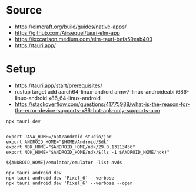 # Source

- https://elmcraft.org/build/guides/native-apps/
- https://github.com/Airsequel/tauri-elm-app
- https://jxxcarlson.medium.com/elm-tauri-befa59eab403
- https://tauri.app/

# Setup

- https://tauri.app/start/prerequisites/
- rustup target add aarch64-linux-android armv7-linux-androideabi i686-linux-android x86_64-linux-android
- https://stackoverflow.com/questions/41775988/what-is-the-reason-for-the-error-device-supports-x86-but-apk-only-supports-arm

```
npx tauri dev


export JAVA_HOME=/opt/android-studio/jbr
export ANDROID_HOME="$HOME/Android/Sdk"
export NDK_HOME="$ANDROID_HOME/ndk/29.0.13113456"
export NDK_HOME="$ANDROID_HOME/ndk/$(ls -1 $ANDROID_HOME/ndk)"

${ANDROID_HOME}/emulator/emulator -list-avds

npx tauri android dev
npx tauri android dev 'Pixel_6' --verbose
npx tauri android dev 'Pixel_6' --verbose --open
```
